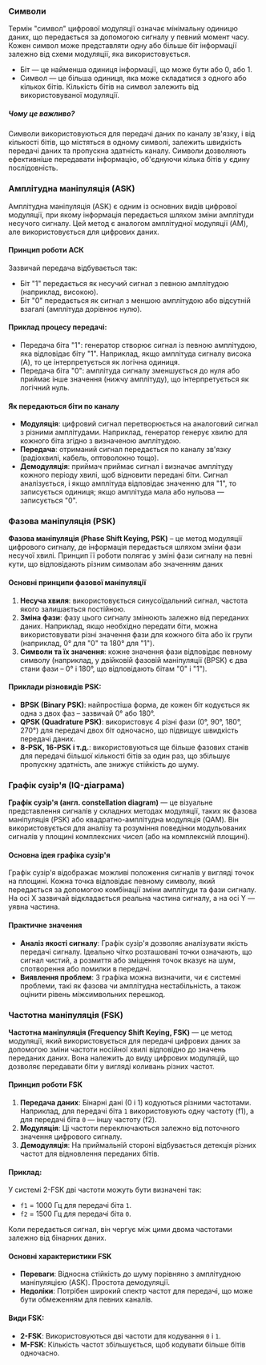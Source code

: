 
### Символи

Термін "символ" цифрової модуляції означає мінімальну одиницю даних, що передається за допомогою сигналу у певний момент часу. Кожен символ може представляти одну або більше біт інформації залежно від схеми модуляції, яка використовується.

- Біт — це найменша одиниця інформації, що може бути або 0, або 1.
- Символ — це більша одиниця, яка може складатися з одного або кількох бітів. Кількість бітів на символ залежить від використовуваної модуляції.

##### Чому це важливо?
Символи використовуються для передачі даних по каналу зв'язку, і від кількості бітів, що містяться в одному символі, залежить швидкість передачі даних та пропускна здатність каналу. Символи дозволяють ефективніше передавати інформацію, об'єднуючи кілька бітів у єдину послідовність.

### Амплітудна маніпуляція (ASK)
Амплітудна маніпуляція (ASK) є одним із основних видів цифрової модуляції, при якому інформація передається шляхом зміни амплітуди несучого сигналу. Цей метод є аналогом амплітудної модуляції (AM), але використовується для цифрових даних.

#### Принцип роботи АСК
Зазвичай передача відбувається так:

- Біт "1" передається як несучий сигнал з певною амплітудою (наприклад, високою).
- Біт "0" передається як сигнал з меншою амплітудою або відсутній взагалі (амплітуда дорівнює нулю).

#### Приклад процесу передачі:
- Передача біта "1": генератор створює сигнал із певною амплітудою, яка відповідає біту "1". Наприклад, якщо амплітуда сигналу висока (A), то це інтерпретується як логічна одиниця.
- Передача біта "0": амплітуда сигналу зменшується до нуля або приймає інше значення (нижчу амплітуду), що інтерпретується як логічний нуль.

#### Як передаються біти по каналу
- **Модуляція**: цифровий сигнал перетворюється на аналоговий сигнал з різними амплітудами. Наприклад, генератор генерує хвилю для кожного біта згідно з визначеною амплітудою.
- **Передача**: отриманий сигнал передається по каналу зв'язку (радіохвилі, кабель, оптоволокно тощо).
- **Демодуляція**: приймач приймає сигнал і визначає амплітуду кожного періоду хвилі, щоб відновити передані біти. Сигнал аналізується, і якщо амплітуда відповідає значенню для "1", то записується одиниця; якщо амплітуда мала або нульова — записується "0".

### Фазова маніпуляція (PSK)
**Фазова маніпуляція (Phase Shift Keying, PSK)** – це метод модуляції цифрового сигналу, де інформація передається шляхом зміни фази несучої хвилі. Принцип її роботи полягає у зміні фази сигналу на певні кути, що відповідають різним символам або значенням даних

#### Основні принципи фазової маніпуляції
1. **Несуча хвиля**: використовується синусоїдальний сигнал, частота якого залишається постійною.
2. **Зміна фази**: фазу цього сигналу змінюють залежно від переданих даних. Наприклад, якщо необхідно передати біти, можна використовувати різні значення фази для кожного біта або їх групи (наприклад, 0° для "0" та 180° для "1").
3. **Символи та їх значення**: кожне значення фази відповідає певному символу (наприклад, у двійковій фазовій маніпуляції (BPSK) є два стани фази – 0° і 180°, що відповідають бітам "0" і "1").

#### Приклади різновидів PSK:
- **BPSK (Binary PSK)**: найпростіша форма, де кожен біт кодується як одна з двох фаз – зазвичай 0° або 180°.
- **QPSK (Quadrature PSK)**: використовує 4 різні фази (0°, 90°, 180°, 270°) для передачі двох біт одночасно, що підвищує швидкість передачі даних.
- **8-PSK, 16-PSK і т.д.**: використовуються ще більше фазових станів для передачі більшої кількості бітів за один раз, що збільшує пропускну здатність, але знижує стійкість до шуму.


### Графік сузір'я (IQ-діаграма)
**Графік сузір'я (англ. constellation diagram)** — це візуальне представлення сигналів у складних методах модуляції, таких як фазова маніпуляція (PSK) або квадратно-амплітудна модуляція (QAM). Він використовується для аналізу та розуміння поведінки модульованих сигналів у площині комплексних чисел (або на комплексній площині).

#### Основна ідея графіка сузір'я
Графік сузір'я відображає можливі положення сигналів у вигляді точок на площині. Кожна точка відповідає певному символу, який передається за допомогою комбінації зміни амплітуди та фази сигналу. На осі X зазвичай відкладається реальна частина сигналу, а на осі Y — уявна частина.

#### Практичне значення
- **Аналіз якості сигналу**: Графік сузір'я дозволяє аналізувати якість передачі сигналу. Ідеально чітко розташовані точки означають, що сигнал чистий, а розмиття або зміщення точок вказує на шум, спотворення або помилки в передачі.
- **Виявлення проблем**: З графіка можна визначити, чи є системні проблеми, такі як фазова чи амплітудна нестабільність, а також оцінити рівень міжсимвольних перешкод.

### Частотна маніпуляція (FSK)
**Частотна маніпуляція (Frequency Shift Keying, FSK)** — це метод модуляції, який використовується для передачі цифрових даних за допомогою зміни частоти носійної хвилі відповідно до значень переданих даних. Вона належить до виду цифрових модуляцій, що дозволяє передавати біти у вигляді коливань різних частот.

#### Принцип роботи FSK
1. **Передача даних**: Бінарні дані (0 і 1) кодуються різними частотами. Наприклад, для передачі біта `1` використовують одну частоту (f1), а для передачі біта `0` — іншу частоту (f2).
2. **Модуляція**: Ці частоти переключаються залежно від поточного значення цифрового сигналу.
3. **Демодуляція**: На приймальній стороні відбувається детекція різних частот для відновлення переданих бітів.

#### Приклад:
У системі 2-FSK дві частоти можуть бути визначені так:

- `f1` = 1000 Гц для передачі біта `1`.
- `f2` = 1500 Гц для передачі біта `0`.

Коли передається сигнал, він чергує між цими двома частотами залежно від бінарних даних.

#### Основні характеристики FSK
- **Переваги**: Відносна стійкість до шуму порівняно з амплітудною маніпуляцією (ASK). Простота демодуляції.
- **Недоліки**: Потрібен широкий спектр частот для передачі, що може бути обмеженням для певних каналів.

#### Види FSK:
- **2-FSK**: Використовуються дві частоти для кодування `0` і `1`.
- **M-FSK**: Кількість частот збільшується, щоб кодувати більше бітів одночасно.

